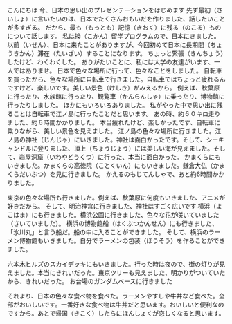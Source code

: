 こんにちは
今、日本の思い出のプレゼンテーションをはじめます
先ず最初（さいしょ）に言いたいのは、日本でたくさんおもいだを作りました、話したいことが多すぎる。
だから、最も（もっとも）記憶（きおく）に残る（のこる）ものについて話します。
私は換（こかん）留学プログラムので、日本にきました。
以前（いぜん）、日本に来たことがありますが、今回初めて日本に長期間（ちょうきかん）滞在（たいざい）することになります。
ちょっと緊張（きんちょう）したけど、わくわくした。
ありがたいことに、私には大学の友達がいます、一人ではありませ。
日本で色々な場所に行って、色々なことをしました。
自転車を買ったから、色々な場所に自転車で行きました。自転車ではちょっと疲れるんですけど、楽しいです。美しい景色（けしき）がみえるから。
例えば、秋葉原に行ったり、水族館に行ったり、観覧車（かんらんしゃ）に乗ったり、博物館に行ったりしました。
ほかにもいろいろありました。
私がやった中で思い出に残ることは自転車で江ノ島に行ったことだと思います。
あの時、約６０キロ走りました、約６時間かかりました。
本当疲れたけど、楽しかったです、自転車に乗りながら、美しい景色を見えました。
江ノ島の色々な場所に行きました。江ノ島の神社（じんじゃ）にいきました。神社は面白かったです。そして、シーキャンドルに登りました、頂上（ちょうじょう）には美しい海が見えました。そして、岩屋洞窟（いわやどうくつ）に行った、本当に面白かった。
かまくらにもいきました。かまくらの高徳院（ことくいん）にもいきました。鎌倉大仏（かまくらだいぶつ）を見に行きました。
かえるのもじてんしゃで、あと約6時間かかりました。

東京の色々な場所も行きました。例えば、秋葉原に何度もいきました、アニメが好きだから。
そして、明治神宮に行きました、神社はすごく広いです
横浜（よこはま）にも行きました。横浜公園に行きました、色々な花が咲いていました（さいていました）。
横浜の博物館船（はくぶつかんせん）にも行きました、「氷川丸」と言う船だ。船の中に入ることができました。
そして、横浜のラーメン博物館もいきました。自分でラーメンの包装（ほうそう）を作ることができました。

六本木ヒルズのスカイデッキにもいきました。行った時は夜ので、街の灯りが見えました。本当にきれいだった。東京ツリーも見えました、明かりがついていたから、きれいだった。
お台場のガンダムベースに行きました


それより、日本の色々な食べ物を食べた。ラーメンやすしや牛丼など食べた。全部がおいしいです。一番好きな食べ物は牛丼だと思います。おいしいと便利なのですから。あとで帰国（きこく）したらにほんしょくが恋しくなると思います。
